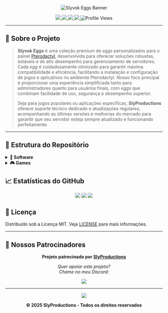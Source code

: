 <p align="center">
  <img src="https://capsule-render.vercel.app/api?type=waving&color=gradient&height=200&section=header&text=Slyvok%20Eggs%20🥚&fontSize=40&fontAlignY=35&desc=Eggs%20Personalizados%20para%20Pterodactyl&descAlignY=60&descAlign=50" alt="Slyvok Eggs Banner"/>
</p>

<p align="center">
  <a href="https://github.com/Slyvok/Slyvok_Eggs/stargazers">
    <img src="https://img.shields.io/github/stars/Slyvok/Slyvok_Eggs?style=for-the-badge&color=yellow&label=Stars"/>
  </a>
  <a href="https://github.com/Slyvok/Slyvok_Eggs/network/members">
    <img src="https://img.shields.io/github/forks/Slyvok/Slyvok_Eggs?style=for-the-badge&color=blue&label=Forks"/>
  </a>
  <a href="https://github.com/Slyvok/Slyvok_Eggs/blob/main/LICENSE">
    <img src="https://img.shields.io/github/license/Slyvok/Slyvok_Eggs?style=for-the-badge&color=green&label=License"/>
  </a>
  <a href="https://github.com/Slyvok/Slyvok_Eggs/commits/main">
    <img src="https://img.shields.io/github/last-commit/Slyvok/Slyvok_Eggs?style=for-the-badge&color=red&label=Last%20Commit"/>
  </a>
  <img src="https://komarev.com/ghpvc/?username=Slyvok&style=for-the-badge&color=orange" alt="Profile Views"/>
</p>

---

## 📜 Sobre o Projeto

> **Slyvok Eggs** é uma coleção premium de *eggs* personalizados para o painel [Pterodactyl](https://pterodactyl.io/), desenvolvida para oferecer soluções robustas, estáveis e de alto desempenho para gerenciamento de servidores. Cada *egg* é cuidadosamente otimizado para garantir máxima compatibilidade e eficiência, facilitando a instalação e configuração de jogos e aplicativos no ambiente Pterodactyl. Nosso foco principal é proporcionar uma experiência simplificada tanto para administradores quanto para usuários finais, com *eggs* que combinam facilidade de uso, segurança e desempenho superior.
>
> Seja para jogos populares ou aplicações específicas, **SlyProductions** oferece suporte técnico dedicado e atualizações regulares, acompanhando as últimas versões e melhorias do mercado para garantir que seu servidor esteja sempre atualizado e funcionando perfeitamente.


---

## 📂 Estrutura do Repositório

<details>
  <summary><strong>📁 Software</strong></summary>

| Aplicativo     | Descrição             | Arquitetura | Link do Egg |
|----------------|-----------------------|-------------|-------------|
| Em breve...    | Novo egg chegando!    | x86_64/ARM  | 🔒 |
| Em breve...    | Novo egg chegando!    | x86_64/ARM  | 🔒 |

</details>

<details>
  <summary><strong>🎮 Games</strong></summary>

| Jogo                | Descrição            | Arquitetura | Link do Egg |
|---------------------|----------------------|-------------|-------------|
| Minecraft (Paper+)  | Ultra otimizado      | x86_64/ARM  | [egg-paper-super-optimized.json](./Paper Otimizado 1.0.1/egg-paper-super-otimizado.json) |
| Em breve...         | Novo jogo chegando!  | x86_64/ARM  | 🔒 |
| Em breve...         | Novo jogo chegando!  | x86_64/ARM  | 🔒 |

</details>

## 📈 Estatísticas do GitHub

<p align="center">
  <img src="https://github-readme-stats.vercel.app/api?username=Slyvok&show_icons=true&theme=tokyonight"/>
  <img src="https://github-readme-stats.vercel.app/api/top-langs/?username=Slyvok&layout=compact&theme=tokyonight"/>
  <img src="https://streak-stats.demolab.com?user=Slyvok&theme=tokyonight"/>
</p>

## 📄 Licença

Distribuído sob a Licença MIT. Veja [LICENSE](./LICENSE) para mais informações.

---

## 🤝 Nossos Patrocinadores

<p align="center">
  <strong>Projeto patrocinado por <a href="https://slyvok.xyz" target="_blank" rel="noopener noreferrer">SlyProductions</a></strong>
</p>

<p align="center" style="margin-top: 10px;">
  <em>Quer apoiar este projeto? <br/> Chame no meu Discord:</em>
</p>

<p align="center">
  <a href="https://discordapp.com/users/slyvok" target="_blank" rel="noopener noreferrer">
    <img src="https://img.shields.io/badge/Discord-Slyvok-7289DA?style=for-the-badge&logo=discord&logoColor=white"/>
  </a>
</p>

---

<p align="center">
  <img src="https://capsule-render.vercel.app/api?type=waving&color=gradient&height=100&section=footer"/>
</p>

<p align="center">
  <strong>© 2025 SlyProductions - Todos os direitos reservados
</p>
